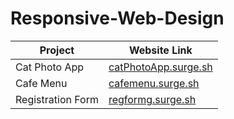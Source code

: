 # Responsive-Web-Design

Project  | Website Link
------------- | -------------
Cat Photo App   | [catPhotoApp.surge.sh](http://catPhotoApp.surge.sh)
Cafe Menu  | [cafemenu.surge.sh](http://cafemenu.surge.sh)
Registration Form  | [regformg.surge.sh](http://regformg.surge.sh)
